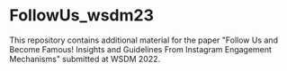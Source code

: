 # FollowUs_wsdm23

This repository contains additional material for the paper "Follow Us and Become Famous! Insights and Guidelines From Instagram Engagement Mechanisms" submitted at WSDM 2022.
